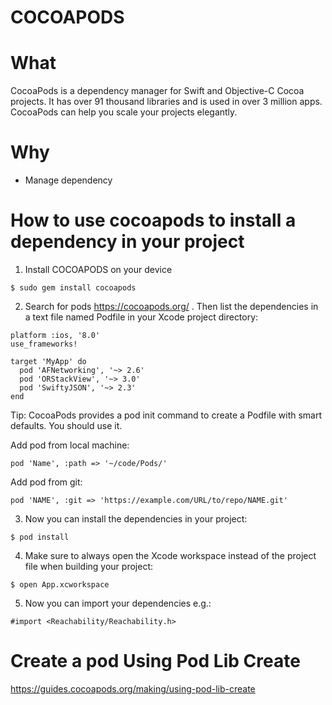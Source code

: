 # COCOAPODS

# What
CocoaPods is a dependency manager for Swift and Objective-C Cocoa projects. It has over 91 thousand libraries and is used in over 3 million apps. CocoaPods can help you scale your projects elegantly.

# Why
- Manage dependency

# How to use cocoapods to install a dependency in your project

1. Install COCOAPODS on your device

`$ sudo gem install cocoapods`


2. Search for pods https://cocoapods.org/ . Then list the dependencies in a text file named Podfile in your Xcode project directory:

```
platform :ios, '8.0'
use_frameworks!

target 'MyApp' do
  pod 'AFNetworking', '~> 2.6'
  pod 'ORStackView', '~> 3.0'
  pod 'SwiftyJSON', '~> 2.3'
end
```

Tip: CocoaPods provides a pod init command to create a Podfile with smart defaults. You should use it.

Add pod from local machine:

`pod 'Name', :path => '~/code/Pods/'`

Add pod from git:

`pod 'NAME', :git => 'https://example.com/URL/to/repo/NAME.git'`




3. Now you can install the dependencies in your project:

`$ pod install`

4. Make sure to always open the Xcode workspace instead of the project file when building your project:

`$ open App.xcworkspace`

5. Now you can import your dependencies e.g.:

`#import <Reachability/Reachability.h>`

# Create a pod Using Pod Lib Create

https://guides.cocoapods.org/making/using-pod-lib-create


